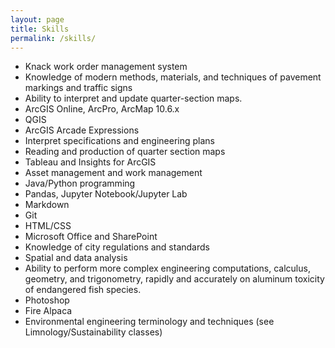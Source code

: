 ```yaml
---
layout: page
title: Skills
permalink: /skills/
---
```


-	Knack work order management system
- Knowledge of modern methods, materials, and techniques of pavement markings and traffic signs
- Ability to interpret and update quarter-section maps.
-	ArcGIS Online, ArcPro, ArcMap 10.6.x
- QGIS
- ArcGIS Arcade Expressions
-	Interpret specifications and engineering plans
-	Reading and production of quarter section maps
-	Tableau and Insights for ArcGIS
-	Asset management and work management
-	Java/Python programming
- Pandas, Jupyter Notebook/Jupyter Lab
- Markdown
- Git
- HTML/CSS
-	Microsoft Office and SharePoint
-	Knowledge of city regulations and standards
-	Spatial and data analysis
- Ability to perform more complex engineering computations, calculus, geometry, and trigonometry, rapidly and accurately on aluminum toxicity of endangered fish species.
- Photoshop
- Fire Alpaca
- Environmental engineering terminology and techniques (see Limnology/Sustainability classes)
